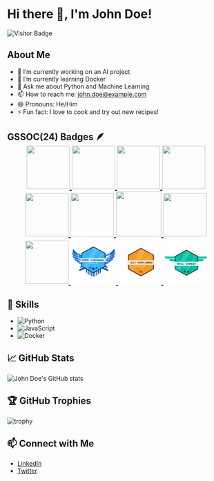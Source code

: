  # Hi there 👋, I'm John Doe!

![Visitor Badge](https://visitor-badge.laobi.icu/badge?page_id=johndoe.johndoe)

## About Me
- 🔭 I’m currently working on an AI project
- 🌱 I’m currently learning Docker
- 💬 Ask me about Python and Machine Learning
- 📫 How to reach me: john.doe@example.com
- 😄 Pronouns: He/Him
- ⚡ Fun fact: I love to cook and try out new recipes!
  
## GSSOC(24) Badges 🪶 <div style='display:flex; align-items:center; gap: 10px;' align='center'><a href="https://gssoc.girlscript.tech/leaderboard"> <img src="https://raw.githubusercontent.com/GSSoC24/Postman-Challenge/main/docs/assets/Postman%20White.png" width="100px" height="100px" /> <img src="https://raw.githubusercontent.com/GSSoC24/Postman-Challenge/main/docs/assets/1.png" width="100px" height="100px" /> <img src="https://raw.githubusercontent.com/GSSoC24/Postman-Challenge/main/docs/assets/2.png" width="100px" height="100px" /> <img src="https://raw.githubusercontent.com/GSSoC24/Postman-Challenge/main/docs/assets/3.png" width="100px" height="100px" /> <img src="https://raw.githubusercontent.com/GSSoC24/Postman-Challenge/main/docs/assets/4.png" width="100px" height="100px" /> <img src="https://raw.githubusercontent.com/GSSoC24/Postman-Challenge/main/docs/assets/5.png" width="100px" height="100px" /> <img src="https://raw.githubusercontent.com/GSSoC24/Postman-Challenge/main/docs/assets/6.png" width="105px" height="105px" /> <img src="https://raw.githubusercontent.com/GSSoC24/Postman-Challenge/main/docs/assets/7.png" width="100px" height="100px" /> <img src="https://raw.githubusercontent.com/GSSoC24/Postman-Challenge/main/docs/assets/8.png" width="100px" height="100px" /> <img src="https://raw.githubusercontent.com/GSSoC24/Contributor/refs/heads/main/assets/Code%20Luminary.png" width="105px" height="105px" /> <img src="https://raw.githubusercontent.com/GSSoC24/Contributor/refs/heads/main/assets/Git%20Explorer.png" width="100px" height="100px" /> <img src="https://raw.githubusercontent.com/GSSoC24/Contributor/refs/heads/main/assets/Pull%20Expert.png" width="100px" height="100px" /></a> </div>

## 🚀 Skills
- ![Python](https://img.shields.io/badge/-Python-3776AB?style=for-the-badge&logo=python&logoColor=white)
- ![JavaScript](https://img.shields.io/badge/-JavaScript-F7DF1E?style=for-the-badge&logo=javascript&logoColor=white)
- ![Docker](https://img.shields.io/badge/-Docker-2496ED?style=for-the-badge&logo=docker&logoColor=white)

## 📈 GitHub Stats
![John Doe's GitHub stats](https://github-readme-stats.vercel.app/api?username=johndoe&show_icons=true&theme=radical)

## 🏆 GitHub Trophies
![trophy](https://github-profile-trophy.vercel.app/?username=johndoe&theme=onedark)

## 📫 Connect with Me
- [LinkedIn](https://www.linkedin.com/in/johndoe/)
- [Twitter](https://twitter.com/johndoe)
